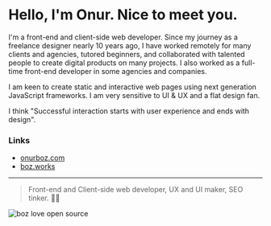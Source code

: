 # Hello, I'm Onur. Nice to meet you.

I'm a front-end and client-side web developer. Since my journey as a freelance designer nearly 10 years ago, I have worked remotely for many clients and agencies, tutored beginners, and collaborated with talented people to create digital products on many projects. I also worked as a full-time front-end developer in some agencies and companies.

I am keen to create static and interactive web pages using next generation JavaScript frameworks. I am very sensitive to UI & UX and a flat design fan.

I think "Successful interaction starts with user experience and ends with design".

### Links

- [onurboz.com](https://onurboz.com)
- [boz.works](https://boz.works)

----

> Front-end and Client-side web developer, UX and UI maker, SEO tinker. 🚀🔥

![boz love open source](https://gist.githubusercontent.com/ionurboz/fc5edaf4dc02b974410669fe25b52756/raw/5231e78bc0a45fc88b1b6b7cee0ec334c9abdccb/boz-%25E2%259D%25A4%25EF%25B8%258F-open-source.png)
